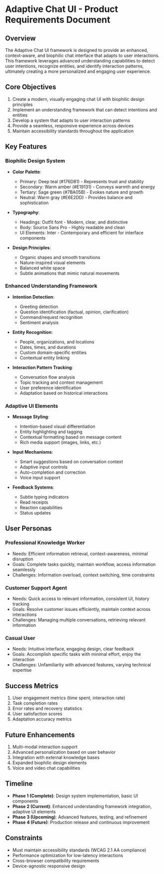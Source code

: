 # Adaptive Chat UI - Product Requirements Document

## Overview
The Adaptive Chat UI framework is designed to provide an enhanced, context-aware, and biophilic chat interface that adapts to user interactions. This framework leverages advanced understanding capabilities to detect user intentions, recognize entities, and identify interaction patterns, ultimately creating a more personalized and engaging user experience.

## Core Objectives
1. Create a modern, visually engaging chat UI with biophilic design principles
2. Implement an understanding framework that can detect intentions and entities
3. Develop a system that adapts to user interaction patterns
4. Provide a seamless, responsive experience across devices
5. Maintain accessibility standards throughout the application

## Key Features

### Biophilic Design System
- **Color Palette**:
  - Primary: Deep teal (#176D81) - Represents trust and stability
  - Secondary: Warm amber (#E19131) - Conveys warmth and energy
  - Tertiary: Sage green (#7BA05B) - Evokes nature and growth
  - Neutral: Warm gray (#E6E2DD) - Provides balance and sophistication

- **Typography**:
  - Headings: Outfit font - Modern, clear, and distinctive
  - Body: Source Sans Pro - Highly readable and clean
  - UI Elements: Inter - Contemporary and efficient for interface components

- **Design Principles**:
  - Organic shapes and smooth transitions
  - Nature-inspired visual elements
  - Balanced white space
  - Subtle animations that mimic natural movements

### Enhanced Understanding Framework
- **Intention Detection**:
  - Greeting detection
  - Question identification (factual, opinion, clarification)
  - Command/request recognition
  - Sentiment analysis

- **Entity Recognition**:
  - People, organizations, and locations
  - Dates, times, and durations
  - Custom domain-specific entities
  - Contextual entity linking

- **Interaction Pattern Tracking**:
  - Conversation flow analysis
  - Topic tracking and context management
  - User preference identification
  - Adaptation based on historical interactions

### Adaptive UI Elements
- **Message Styling**:
  - Intention-based visual differentiation
  - Entity highlighting and tagging
  - Contextual formatting based on message content
  - Rich media support (images, links, etc.)

- **Input Mechanisms**:
  - Smart suggestions based on conversation context
  - Adaptive input controls
  - Auto-completion and correction
  - Voice input support

- **Feedback Systems**:
  - Subtle typing indicators
  - Read receipts
  - Reaction capabilities
  - Status updates

## User Personas

### Professional Knowledge Worker
- Needs: Efficient information retrieval, context-awareness, minimal disruption
- Goals: Complete tasks quickly, maintain workflow, access information seamlessly
- Challenges: Information overload, context switching, time constraints

### Customer Support Agent
- Needs: Quick access to relevant information, consistent UI, history tracking
- Goals: Resolve customer issues efficiently, maintain context across interactions
- Challenges: Managing multiple conversations, retrieving relevant information

### Casual User
- Needs: Intuitive interface, engaging design, clear feedback
- Goals: Accomplish specific tasks with minimal effort, enjoy the interaction
- Challenges: Unfamiliarity with advanced features, varying technical expertise

## Success Metrics
1. User engagement metrics (time spent, interaction rate)
2. Task completion rates
3. Error rates and recovery statistics
4. User satisfaction scores
5. Adaptation accuracy metrics

## Future Enhancements
1. Multi-modal interaction support
2. Advanced personalization based on user behavior
3. Integration with external knowledge bases
4. Expanded biophilic design elements
5. Voice and video chat capabilities

## Timeline
- **Phase 1 (Complete)**: Design system implementation, basic UI components
- **Phase 2 (Current)**: Enhanced understanding framework integration, adaptive UI elements
- **Phase 3 (Upcoming)**: Advanced features, testing, and refinement
- **Phase 4 (Future)**: Production release and continuous improvement

## Constraints
- Must maintain accessibility standards (WCAG 2.1 AA compliance)
- Performance optimization for low-latency interactions
- Cross-browser compatibility requirements
- Device-agnostic responsive design
